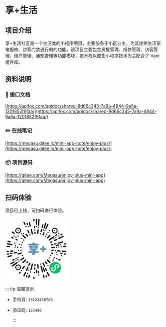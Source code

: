 # 享+生活

## 项目介绍

享+生活社区是一个生活类的小程序项目，主要服务于小区业主，为其提供生活家电报修、访客门禁通行的的功能，该项目主要包含房屋管理、报修管理、访客管理、用户管理、通知管理等功能模块，技术栈以原生小程序技术为主配合了 Vant 组件库。

## 资料说明

### 📗 接口文档

[https://apifox.com/apidoc/shared-8d66c345-7a9a-4844-9a5a-1201852f6faa/](https://apifox.com/apidoc/shared-8d66c345-7a9a-4844-9a5a-1201852f6faa/)

### ✏️ 在线笔记

[https://megasu.gitee.io/mini-app-note/enjoy-plus/](https://megasu.gitee.io/mini-app-note/enjoy-plus/)

### 📦 项目源码

[https://gitee.com/Megasu/enjoy-plus-mini-app](https://gitee.com/Megasu/enjoy-plus-mini-app)

## 扫码体验

项目已上线，可扫码进行体验。

<img data-fancybox="gallery" src="./assets/enjoy_plus_01.png" width="200"/>

::: tip 温馨提示

- 手机号: `13123456789`
- 验证码: `123456`

  :::
